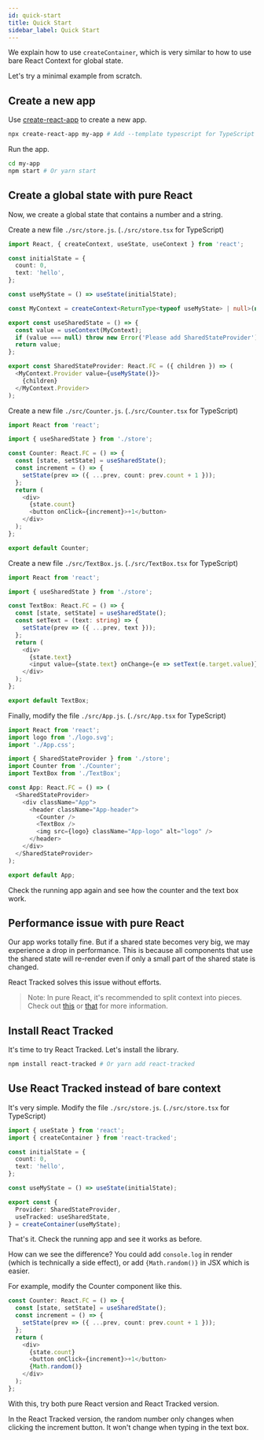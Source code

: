 ```yaml
---
id: quick-start
title: Quick Start
sidebar_label: Quick Start
---
```


We explain how to use `createContainer`, which is very similar
to how to use bare React Context for global state.

Let's try a minimal example from scratch.

## Create a new app

Use [create-react-app](https://create-react-app.dev) to create a new app.

```bash
npx create-react-app my-app # Add --template typescript for TypeScript
```

Run the app.

```bash
cd my-app
npm start # Or yarn start
```

## Create a global state with pure React

Now, we create a global state that contains a number and a string.

Create a new file `./src/store.js`. (`./src/store.tsx` for TypeScript)

```typescript ts2js
import React, { createContext, useState, useContext } from 'react';

const initialState = {
  count: 0,
  text: 'hello',
};

const useMyState = () => useState(initialState);

const MyContext = createContext<ReturnType<typeof useMyState> | null>(null);

export const useSharedState = () => {
  const value = useContext(MyContext);
  if (value === null) throw new Error('Please add SharedStateProvider');
  return value;
};

export const SharedStateProvider: React.FC = ({ children }) => (
  <MyContext.Provider value={useMyState()}>
    {children}
  </MyContext.Provider>
);
```

Create a new file `./src/Counter.js`. (`./src/Counter.tsx` for TypeScript)

```typescript ts2js
import React from 'react';

import { useSharedState } from './store';

const Counter: React.FC = () => {
  const [state, setState] = useSharedState();
  const increment = () => {
    setState(prev => ({ ...prev, count: prev.count + 1 }));
  };
  return (
    <div>
      {state.count}
      <button onClick={increment}>+1</button>
    </div>
  );
};

export default Counter;
```

Create a new file `./src/TextBox.js`. (`./src/TextBox.tsx` for TypeScript)

```typescript ts2js
import React from 'react';

import { useSharedState } from './store';

const TextBox: React.FC = () => {
  const [state, setState] = useSharedState();
  const setText = (text: string) => {
    setState(prev => ({ ...prev, text }));
  };
  return (
    <div>
      {state.text}
      <input value={state.text} onChange={e => setText(e.target.value)} />
    </div>
  );
};

export default TextBox;
```

Finally, modify the file `./src/App.js`. (`./src/App.tsx` for TypeScript)

```typescript ts2js
import React from 'react';
import logo from './logo.svg';
import './App.css';

import { SharedStateProvider } from './store';
import Counter from './Counter';
import TextBox from './TextBox';

const App: React.FC = () => (
  <SharedStateProvider>
    <div className="App">
      <header className="App-header">
        <Counter />
        <TextBox />
        <img src={logo} className="App-logo" alt="logo" />
      </header>
    </div>
  </SharedStateProvider>
);

export default App;
```

Check the running app again and see how the counter and the text box work.

## Performance issue with pure React

Our app works totally fine.
But if a shared state becomes very big,
we may experience a drop in performance.
This is because all components that use the shared state
will re-render even if only a small part of the shared state is changed.

React Tracked solves this issue without efforts.

> Note: In pure React, it's recommended to split context into pieces. Check out [this](https://blog.axlight.com/posts/4-options-to-prevent-extra-rerenders-with-react-context/) or [that](https://www.basefactor.com/global-state-with-react) for more information.

## Install React Tracked

It's time to try React Tracked.
Let's install the library.

```bash
npm install react-tracked # Or yarn add react-tracked
```

## Use React Tracked instead of bare context

It's very simple.
Modify the file `./src/store.js`. (`./src/store.tsx` for TypeScript)

```typescript ts2js
import { useState } from 'react';
import { createContainer } from 'react-tracked';

const initialState = {
  count: 0,
  text: 'hello',
};

const useMyState = () => useState(initialState);

export const {
  Provider: SharedStateProvider,
  useTracked: useSharedState,
} = createContainer(useMyState);
```

That's it. Check the running app and see it works as before.

How can we see the difference?
You could add `console.log` in render (which is technically a side effect),
or add `{Math.random()}` in JSX which is easier.

For example, modify the Counter component like this.

```typescript ts2js
const Counter: React.FC = () => {
  const [state, setState] = useSharedState();
  const increment = () => {
    setState(prev => ({ ...prev, count: prev.count + 1 }));
  };
  return (
    <div>
      {state.count}
      <button onClick={increment}>+1</button>
      {Math.random()}
    </div>
  );
};
```

With this, try both pure React version and React Tracked version.

In the React Tracked version,
the random number only changes when clicking the increment button.
It won't change when typing in the text box.
